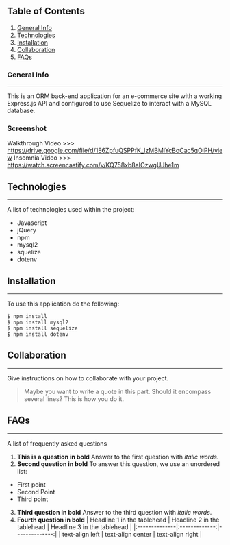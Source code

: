 ## Table of Contents
1. [General Info](#general-info)
2. [Technologies](#technologies)
3. [Installation](#installation)
4. [Collaboration](#collaboration)
5. [FAQs](#faqs)
### General Info
***
This is an ORM back-end application for an e-commerce site with a working Express.js API and configured to use Sequelize to interact with a MySQL database. 
### Screenshot
Walkthrough Video >>> https://drive.google.com/file/d/1E6ZpfuQSPPfK_IzMBMlYcBoCac5qOiPH/view
Insomnia Video >>> https://watch.screencastify.com/v/KQ758xb8aIOzwgUJhe1m
## Technologies
***
A list of technologies used within the project:
* Javascript
* jQuery
* npm
* mysql2
* squelize
* dotenv
## Installation
***
To use this application do the following: 
```
$ npm install
$ npm install mysql2
$ npm install sequelize
$ npm install dotenv
```
## Collaboration
***
Give instructions on how to collaborate with your project.
> Maybe you want to write a quote in this part. 
> Should it encompass several lines?
> This is how you do it.
## FAQs
***
A list of frequently asked questions
1. **This is a question in bold**
Answer to the first question with _italic words_. 
2. __Second question in bold__ 
To answer this question, we use an unordered list:
* First point
* Second Point
* Third point
3. **Third question in bold**
Answer to the third question with *italic words*.
4. **Fourth question in bold**
| Headline 1 in the tablehead | Headline 2 in the tablehead | Headline 3 in the tablehead |
|:--------------|:-------------:|--------------:|
| text-align left | text-align center | text-align right |
